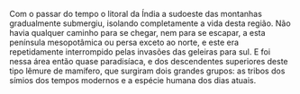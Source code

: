 ﻿Com o passar do tempo o litoral da Índia a sudoeste das montanhas gradualmente submergiu, isolando completamente a vida desta região. Não havia qualquer caminho para se chegar, nem para se escapar, a esta península mesopotâmica ou persa exceto ao norte, e este era repetidamente interrompido pelas invasões das geleiras para sul. E foi nessa área então quase paradisíaca, e dos descendentes superiores deste tipo lêmure de mamífero, que surgiram dois grandes grupos: as tribos dos símios dos tempos modernos e a espécie humana dos dias atuais.